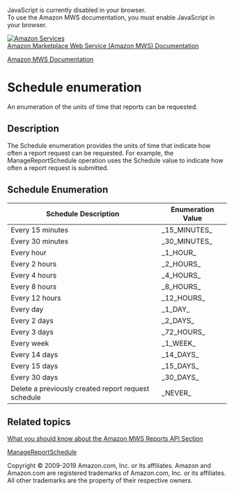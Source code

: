 <div id="MWSDX_noscript">

JavaScript is currently disabled in your browser.  
To use the Amazon MWS documentation, you must enable JavaScript in your
browser.

</div>

<div id="MWSDX_divtop">

[![Amazon
Services](https://images-na.ssl-images-amazon.com/images/G/08/mwsportal/fr_FR/amazonservices.gif
"Amazon Services")](http://services.amazon.fr)  
<span id="MWSDX_titlebar">[Amazon Marketplace Web Service (Amazon MWS)
Documentation](https://developer.amazonservices.fr/gp/mws/docs.html)</span>

</div>

<div id="MWSDX_divbottom">

<div id="MWSDX_divleft">

<div id="MWSDX_toc">

</div>

</div>

<div id="MWSDX_divright">

<div id="MWSDX_content">

<span id="MWSDX_breadcrumbs">[Amazon MWS
Documentation](https://developer.amazonservices.fr/gp/mws/docs.html)</span>

<div id="Reports_ReportType" class="nested0">

# Schedule enumeration

<div class="body">

An enumeration of the units of time that reports can be requested.

</div>

<div id="Description" class="topic concept nested1">

## Description

<div class="body conbody">

The <span class="keyword apiname">Schedule</span> enumeration provides
the units of time that indicate how often a report request can be
requested. For example, the
<span class="keyword apiname">ManageReportSchedule</span> operation uses
the <span class="keyword apiname">Schedule</span> value to indicate how
often a report request is submitted.

</div>

</div>

<div id="Schedule_Enumeration" class="topic reference nested1">

## Schedule Enumeration

<div class="body refbody">

<div class="section">

<div class="tablenoborder">

| Schedule Description                                | Enumeration Value |
| --------------------------------------------------- | ----------------- |
| Every 15 minutes                                    | \_15\_MINUTES\_   |
| Every 30 minutes                                    | \_30\_MINUTES\_   |
| Every hour                                          | \_1\_HOUR\_       |
| Every 2 hours                                       | \_2\_HOURS\_      |
| Every 4 hours                                       | \_4\_HOURS\_      |
| Every 8 hours                                       | \_8\_HOURS\_      |
| Every 12 hours                                      | \_12\_HOURS\_     |
| Every day                                           | \_1\_DAY\_        |
| Every 2 days                                        | \_2\_DAYS\_       |
| Every 3 days                                        | \_72\_HOURS\_     |
| Every week                                          | \_1\_WEEK\_       |
| Every 14 days                                       | \_14\_DAYS\_      |
| Every 15 days                                       | \_15\_DAYS\_      |
| Every 30 days                                       | \_30\_DAYS\_      |
| Delete a previously created report request schedule | \_NEVER\_         |

</div>

</div>

</div>

</div>

<div id="RelatedActions" class="topic nested1">

## Related topics

<div class="body">

[What you should know about the Amazon MWS Reports API
Section](../reports/Reports_Overview.md)

[ManageReportSchedule](Reports_ManageReportSchedule.md "Creates, updates, or deletes a report request schedule for a specified report type.")

</div>

</div>

</div>

<div id="MWSDX_footer">

Copyright © 2009-2019 Amazon.com, Inc. or its affiliates. Amazon and
Amazon.com are registered trademarks of Amazon.com, Inc. or its
affiliates. All other trademarks are the property of their respective
owners.

</div>

</div>

</div>

<div style="clear: both;">

</div>

</div>
